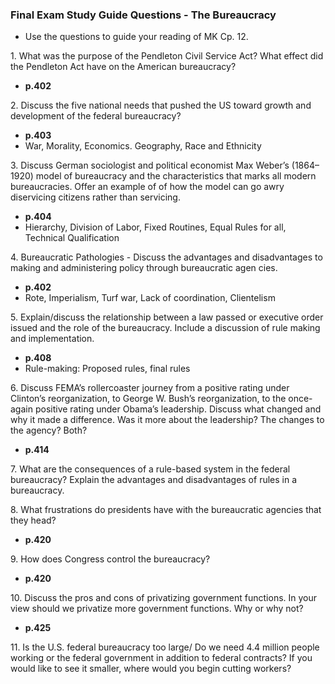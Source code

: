 ### Final Exam Study Guide Questions - The Bureaucracy
+ Use the questions to guide your reading of MK Cp. 12.

1\. What was the purpose of the Pendleton Civil Service Act? What effect did the Pendleton Act have on the American bureaucracy?
+ **p.402**

2\. Discuss the five national needs that pushed the US toward growth and
development of the federal bureaucracy?
+ **p.403**
+ War, Morality, Economics. Geography, Race and Ethnicity

3\. Discuss German sociologist and political economist Max Weber’s (1864–1920) model of bureaucracy and the characteristics that marks all modern bureaucracies. Offer an example of of how the model can go awry diservicing citizens rather than servicing.
+ **p.404**
+ Hierarchy, Division of Labor, Fixed Routines, Equal Rules for all, Technical Qualification

4\. Bureaucratic Pathologies - Discuss the advantages and disadvantages to making and administering policy through bureaucratic agen cies.
+ **p.402**
+ Rote, Imperialism, Turf war, Lack of coordination, Clientelism

5\. Explain/discuss the relationship between a law passed or executive order issued and the role of the bureaucracy. Include a discussion of rule making and implementation.
+ **p.408**
+ Rule-making: Proposed rules, final rules

6\. Discuss FEMA’s rollercoaster journey from a positive rating under Clinton’s reorganization, to George W. Bush’s reorganization, to the once-again positive rating under Obama’s leadership. Discuss what changed and why it made a difference. Was it more about the leadership? The changes to the agency? Both?
+ **p.414**

7\. What are the consequences of a rule-based system in the federal
bureaucracy? Explain the advantages and disadvantages of rules in a bureaucracy.


8\. What frustrations do presidents have with the bureaucratic agencies that they head?
+ **p.420**

9\. How does Congress control the bureaucracy?
+ **p.420**

10\. Discuss the pros and cons of privatizing government functions. In your view should we privatize more government functions. Why or why not?
+ **p.425**

11\. Is the U.S. federal bureaucracy too large/ Do we need 4.4 million people working or the federal government in addition to federal contracts? If you would like to see it smaller, where would you begin cutting workers?
